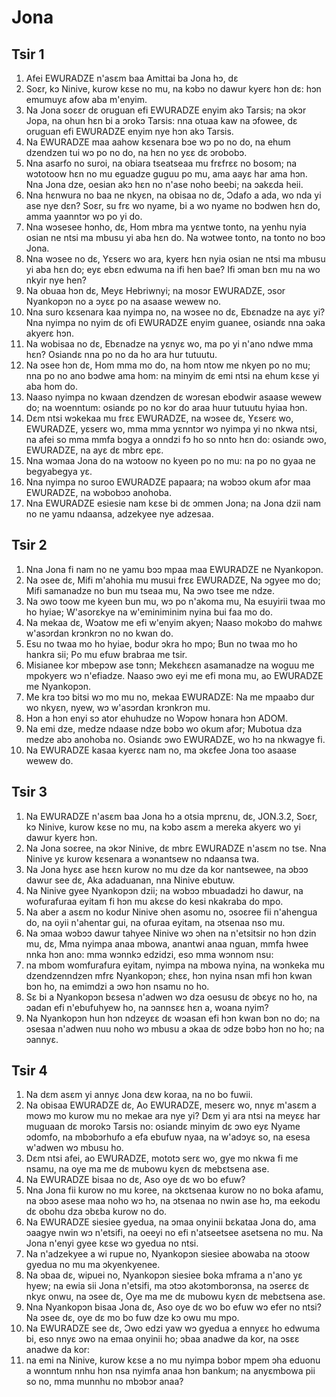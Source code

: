 # Jona

## Tsir 1

1. Afei EWURADZE n'asɛm baa Amittai ba Jona hɔ, dɛ
2. Soɛr, kɔ Ninive, kurow kɛse no mu, na kɔbɔ no dawur kyerɛ hɔn dɛ: hɔn emumuyɛ afow aba m'enyim.
3. Na Jona soɛɛr dɛ oruguan efi EWURADZE enyim akɔ Tarsis; na ɔkɔr Jopa, na ohun hɛn bi a ɔrokɔ Tarsis: nna otuaa kaw na ɔfowee, dɛ oruguan efi EWURADZE enyim nye hɔn akɔ Tarsis.
4. Na EWURADZE maa aahow kɛsenara bɔe wɔ po no do, na ehum dzendzen tui wɔ po no do, na hɛn no yɛɛ dɛ ɔrobobɔ.
5. Nna asarfo no suroi, na obiara tseatseaa mu frɛfrɛɛ no bosom; na wɔtotoow hɛn no mu eguadze guguu po mu, ama aayɛ har ama hɔn. Nna Jona dze, oesian akɔ hɛn no n'ase noho beebi; na ɔakɛda heii.
6. Nna hɛnwura no baa ne nkyɛn, na obisaa no dɛ, Ɔdafo a ada, wo nda yi ase nye dɛn? Soɛr, su frɛ wo nyame, bi a wo nyame no bɔdwen hɛn do, amma yaanntɔr wɔ po yi do.
7. Nna wɔsesee hɔnho, dɛ, Hom mbra ma yɛntwe tonto, na yenhu nyia osian ne ntsi ma mbusu yi aba hɛn do. Na wɔtwee tonto, na tonto no bɔɔ Jona.
8. Nna wɔsee no dɛ, Yɛserɛ wo ara, kyerɛ hɛn nyia osian ne ntsi ma mbusu yi aba hɛn do; eyɛ ebɛn edwuma na ifi hen bae? Ifi ɔman bɛn mu na wo nkyir nye hen?
9. Na obuaa hɔn dɛ, Meyɛ Hebriwnyi; na mosɔr EWURADZE, ɔsor Nyankopɔn no a ɔyɛɛ po na asaase wewew no.
10. Nna suro kɛsenara kaa nyimpa no, na wɔsee no dɛ, Ebɛnadze na ayɛ yi? Nna nyimpa no nyim dɛ ofi EWURADZE enyim guanee, osiandɛ nna ɔaka akyerɛ hɔn.
11. Na wobisaa no dɛ, Ebɛnadze na yɛnyɛ wo, ma po yi n'ano ndwe mma hɛn? Osiandɛ nna po no da ho ara hur tutuutu.
12. Na ɔsee hɔn dɛ, Hom mma mo do, na hom ntow me nkyen po no mu; nna po no ano bɔdwe ama hom: na minyim dɛ emi ntsi na ehum kɛse yi aba hom do.
13. Naaso nyimpa no kwaan dzendzen dɛ wɔresan ebodwir asaase wewew do; na woenntum: osiandɛ po no kɔr do araa huur tutuutu hyiaa hɔn.
14. Dɛm ntsi wɔkekaa mu frɛɛ EWURADZE, na wɔsee dɛ, Yɛserɛ wo, EWURADZE, yɛserɛ wo, mma mma yɛnntɔr wɔ nyimpa yi no nkwa ntsi, na afei so mma mmfa bɔgya a onndzi fɔ ho so nnto hɛn do: osiandɛ ɔwo, EWURADZE, na ayɛ dɛ mbrɛ epɛ.
15. Nna wɔmaa Jona do na wɔtoow no kyeen po no mu: na po no gyaa ne begyabegya yɛ.
16. Nna nyimpa no suroo EWURADZE papaara; na wɔbɔɔ okum afɔr maa EWURADZE, na wɔbobɔɔ anohoba.
17. Nna EWURADZE esiesie nam kɛse bi dɛ ɔmmen Jona; na Jona dzii nam no ne yamu ndaansa, adzekyee nye adzesaa.

## Tsir 2

1. Nna Jona fi nam no ne yamu bɔɔ mpaa maa EWURADZE ne Nyankopɔn.
2. Na ɔsee dɛ, Mifi m'ahohia mu musui frɛɛ EWURADZE, Na ɔgyee mo do; Mifi samanadze no bun mu tseaa mu, Na ɔwo tsee me ndze.
3. Na ɔwo toow me kyeen bun mu, wɔ po n'akoma mu, Na esuyirii twaa mo ho hyiae; W'asorɛkye na w'eminiminim nyina bui faa mo do.
4. Na mekaa dɛ, Wɔatow me efi w'enyim akyen; Naaso mokɔbɔ do mahwɛ w'asɔrdan krɔnkrɔn no no kwan do.
5. Esu no twaa mo ho hyiae, bodur ɔkra ho mpo; Bun no twaa mo ho hankra sii; Po mu efuw brabraa me tsir.
6. Misianee kɔr mbepɔw ase tɔnn; Mekɛhɛɛn asamanadze na woguu me mpokyerɛ wɔ n'efiadze. Naaso ɔwo eyi me efi mona mu, ao EWURADZE me Nyankopɔn.
7. Me kra tɔɔ bitsi wɔ mo mu no, mekaa EWURADZE: Na me mpaabɔ dur wo nkyɛn, nyew, wɔ w'asɔrdan krɔnkrɔn mu.
8. Hɔn a hɔn enyi sɔ ator ehuhudze no Wɔpow hɔnara hɔn ADOM.
9. Na emi dze, medze ndaase ndze bɔbɔ wo okum afɔr; Mubotua dza medze abɔ anohoba no. Osiandɛ ɔwo EWURADZE, wo hɔ na nkwagye fi.
10. Na EWURADZE kasaa kyerɛɛ nam no, ma ɔkɛfee Jona too asaase wewew do.

## Tsir 3

1. Na EWURADZE n'asɛm baa Jona hɔ a otsia mprɛnu, dɛ,
JON.3.2, Soɛr, kɔ Ninive, kurow kɛse no mu, na kɔbɔ asɛm a mereka akyerɛ wo yi dawur kyerɛ hɔn.
3. Na Jona soɛree, na ɔkɔr Ninive, dɛ mbrɛ EWURADZE n'asɛm no tse. Nna Ninive yɛ kurow kɛsenara a wɔnantsew no ndaansa twa.
4. Na Jona hyɛɛ ase hɛɛn kurow no mu dze da kor nantsewee, na ɔbɔɔ dawur see dɛ, Aka adaduanan, nna Ninive ebutuw.
5. Na Ninive gyee Nyankopɔn dzii; na wɔbɔɔ mbuadadzi ho dawur, na wofurafuraa eyitam fi hɔn mu akɛse do kesi nkakraba do mpo.
6. Na aber a asɛm no kodur Ninive ɔhen asomu no, ɔsoɛree fii n'ahengua do, na oyii n'ahentar gui, na ofuraa eyitam, na ɔtsenaa nso mu.
7. Na ɔmaa wɔbɔɔ dawur tahyee Ninive wɔ ɔhen na n'etsitsir no hɔn dzin mu, dɛ, Mma nyimpa anaa mbowa, anantwi anaa nguan, mmfa hwee nnka hɔn ano: mma wɔnnkɔ edzidzi, eso mma wɔnnom nsu:
8. na mbom womfurafura eyitam, nyimpa na mbowa nyina, na wɔnkeka mu dzendzenndzen mfrɛ Nyankopɔn; ɛhɛɛ, hɔn nyina nsan mfi hɔn kwan bɔn ho, na emimdzi a ɔwɔ hɔn nsamu no ho.
9. Sɛ bi a Nyankopɔn bɛsesa n'adwen wɔ dza oesusu dɛ ɔbɛyɛ no ho, na ɔadan efi n'ebufuhyew ho, na ɔannsɛɛ hɛn a, woana nyim?
10. Na Nyankopɔn hun hɔn ndzeyɛɛ dɛ wɔasan efi hɔn kwan bɔn no do; na ɔsesaa n'adwen nuu noho wɔ mbusu a ɔkaa dɛ ɔdze bɔbɔ hɔn no ho; na ɔannyɛ.

## Tsir 4

1. Na dɛm asɛm yi annyɛ Jona dɛw koraa, na no bo fuwii.
2. Na obisaa EWURADZE dɛ, Ao EWURADZE, meserɛ wo, nnyɛ m'asɛm a mowɔ mo kurow mu no mekae ara nye yi? Dɛm yi ara ntsi na meyɛɛ har muguaan dɛ morokɔ Tarsis no: osiandɛ minyim dɛ ɔwo eyɛ Nyame ɔdomfo, na mbɔbɔrhufo a efa ebufuw nyaa, na w'adɔyɛ so, na esesa w'adwen wɔ mbusu ho.
3. Dɛm ntsi afei, ao EWURADZE, mototɔ serɛ wo, gye mo nkwa fi me nsamu, na oye ma me dɛ mubowu kyɛn dɛ mebɛtsena ase.
4. Na EWURADZE bisaa no dɛ, Aso oye dɛ wo bo efuw?
5. Nna Jona fii kurow no mu kɔree, na ɔkɛtsenaa kurow no no boka afamu, na ɔbɔɔ asese maa noho wɔ hɔ, na ɔtsenaa no nwin ase hɔ, ma eekodu dɛ obohu dza ɔbɛba kurow no do.
6. Na EWURADZE siesiee gyedua, na ɔmaa onyinii bɛkataa Jona do, ama ɔaagye nwin wɔ n'etsifi, na oeeyi no efi n'atseetsee asetsena no mu. Na Jona n'enyi gyee kɛse wɔ gyedua no ntsi.
7. Na n'adzekyee a wi rupue no, Nyankopɔn siesiee abowaba na ɔtoow gyedua no mu ma ɔkyenkyenee.
8. Na ɔbaa dɛ, wipuei no, Nyankopɔn siesiee boka mframa a n'ano yɛ hyew; na ewia sii Jona n'etsifi, ma ɔtɔɔ akɔtɔmborɔnsa, na ɔserɛɛ dɛ nkyɛ onwu, na ɔsee dɛ, Oye ma me dɛ mubowu kyɛn dɛ mebɛtsena ase.
9. Nna Nyankopɔn bisaa Jona dɛ, Aso oye dɛ wo bo efuw wɔ efer no ntsi? Na ɔsee dɛ, oye dɛ mo bo fuw dze kɔ owu mu mpo.
10. Na EWURADZE see dɛ, Ɔwo edzi yaw wɔ gyedua a ennyɛɛ ho edwuma bi, eso nnyɛ ɔwo na emaa onyinii ho; ɔbaa anadwe da kor, na ɔsɛɛ anadwe da kor:
11. na emi na Ninive, kurow kɛse a no mu nyimpa bɔbor mpem ɔha eduonu a wonntum nnhu hɔn nsa nyimfa anaa hɔn bankum; na anyɛmbowa pii so no, mma munnhu no mbɔbɔr anaa?

